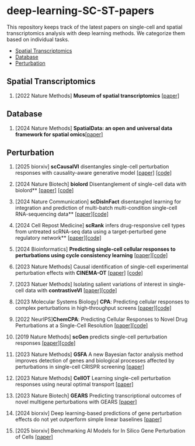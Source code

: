 # deep-learning-SC-ST-papers

This repository keeps track of the latest papers on single-cell and spatial transcriptomics analysis with deep learning methods. We categorize them based on individual tasks.

- [Spatial Transcriptomics](#spatial-transcriptomics)
- [Database](#database)
- [Perturbation](#perturbation)

## Spatial Transcriptomics
1. [2022 Nature Methods] **Museum of spatial transcriptomics** [[paper]](https://www.nature.com/articles/s41592-022-01409-2)

## Database
1. [2024 Nature Methods] **SpatialData: an open and universal data framework for spatial omics**[[paper]](https://www.nature.com/articles/s41592-024-02212-x)

## Perturbation
1. [2025 biorxiv] **scCausalVI** disentangles single-cell perturbation responses with causality-aware generative model [[paper]](https://www.biorxiv.org/content/10.1101/2025.02.02.636136v1) [[code]](https://github.com/ShaokunAn/scCausalVI)

2. [2024 Nature Biotech] **biolord** Disentanglement of single-cell data with biolord** [[paper]](https://www.nature.com/articles/s41587-023-02079-x?fromPaywallRec=true) [[code]](https://github.com/nitzanlab/biolord)

3. [2024 Nature Communication] **scDisInFact** disentangled learning for integration and prediction of multi-batch multi-condition single-cell RNA-sequencing data** [[paper]](https://www.nature.com/articles/s41467-024-45227-w)[[code]](https://github.com/ZhangLabGT/scDisInFact)

4. [2024 Cell Repost Medicine] **scRank** infers drug-responsive cell types from untreated scRNA-seq data using a target-perturbed gene regulatory network** [[paper]](https://www.cell.com/cell-reports-medicine/fulltext/S2666-3791(24)00260-X)[[code]](https://github.com/ZJUFanLab/scRank)

5. [2024 Bioinformatics] **Predicting single-cell cellular responses to perturbations using cycle consistency learning** [[paper]](https://academic.oup.com/bioinformatics/article/40/Supplement_1/i462/7700878)[[code]](https://github.com/hliulab/cycleCDR)

6. [2023 Nature Methods] Causal identification of single-cell experimental perturbation effects with **CINEMA-OT** [[paper]](https://www.nature.com/articles/s41592-023-02040-5) [[code]](https://github.com/vandijklab/CINEMA-OT)

7. [2023 Natuer Methods] Isolating salient variations of interest in single-cell data with **contrastiveVI** [[paper]](https://www.nature.com/articles/s41592-023-01955-3)[[code]](https://github.com/suinleelab/contrastiveVI-reproducibility)

8. [2023 Molecular Systems Biology] **CPA**: Predicting cellular responses to complex perturbations in high‐throughput screens [[paper]](https://www.embopress.org/doi/full/10.15252/msb.202211517)[[code]](https://github.com/theislab/cpa)

9. [2022 NeurIPS]**ChemCPA**: Predicting Cellular Responses to Novel Drug Perturbations at a Single-Cell Resolution [[paper]](https://neurips.cc/virtual/2022/poster/53227)[[code]](https://github.com/theislab/chemCPA)

10. [2019 Nature Methods] **scGen** predicts single-cell perturbation responses [[paper]](https://www.nature.com/articles/s41592-019-0494-8)[[code]](https://github.com/theislab/scgen)
11. [2023 Nature Methods] **GSFA** A new Bayesian factor analysis method improves detection of genes and biological processes affected by perturbations in single-cell CRISPR screening [[paper]](https://www.nature.com/articles/s41592-023-02017-4)
12. [2023 Nature Methods] **CellOT** Learning single-cell perturbation responses using neural optimal transport [[paper]](https://www.nature.com/articles/s41592-023-01969-x)
13. [2023 Nature Biotech] **GEARS** Predicting transcriptional outcomes of novel multigene perturbations with GEARS [[paper]](https://www.nature.com/articles/s41587-023-01905-6)
14. [2024 biorxiv] Deep learning-based predictions of gene perturbation effects do not yet outperform simple linear baselines [[paper]](https://www.biorxiv.org/content/10.1101/2024.09.16.613342v5)
15. [2025 biorxiv] Benchmarking AI Models for In Silico Gene Perturbation of Cells [[paper]](https://www.biorxiv.org/content/10.1101/2024.12.20.629581v2)





